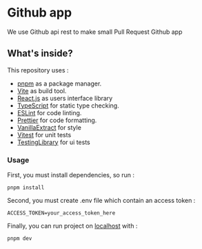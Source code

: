 # Github app

We use Github api rest to make small Pull Request Github app

## What's inside?

This repository uses :

- [pnpm](https://pnpm.io) as a package manager.
- [Vite](https://vitejs.dev/) as build tool.
- [React.js](https://react.dev/) as users interface library
- [TypeScript](https://www.typescriptlang.org/) for static type checking.
- [ESLint](https://eslint.org/) for code linting.
- [Prettier](https://prettier.io) for code formatting.
- [VanillaExtract](https://vanilla-extract.style/) for style
- [Vitest](https://vitest.dev/) for unit tests
- [TestingLibrary](https://testing-library.com/) for ui tests

### Usage

First, you must install dependencies, so run :

```
pnpm install
```

Second, you must create .env file which contain an access token :

```
ACCESS_TOKEN=your_access_token_here
```

Finally, you can run project on [localhost](http://localhost:3000/) with :

```
pnpm dev
```
